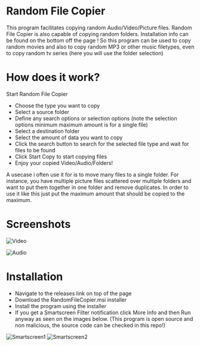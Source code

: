 # Random File Copier
This program facilitates copying random Audio/Video/Picture files. Random File Copier is also capable of copying random folders. Installation info can be found on the bottom off the page ! 
So this program can be used to copy random movies and also to copy random MP3 or other music filetypes, even to copy random tv series (here you will use the folder selection)

# How does it work?
Start Random File Copier
* Choose the type you want to copy
* Select a source folder
* Define any search options or selection options (note the selection options minimum maximum amount is for a single file)
* Select a destination folder
* Select the amount of data you want to copy
* Click the search button to search for the selected file type and wait for files to be found
* Click Start Copy to start copying files
* Enjoy your copied Video/Audio/Folders!

A usecase i often use it for is to move many files to a single folder. For instance, you have multiple picture files scattered over multiple folders and want to put them together in one folder and remove duplicates. In order to use it like this just put the maximum amount that should be copied to the maximum.

# Screenshots
![Video](/../gh-pages/assets/application/Video.PNG?raw=true)

![Audio](/../gh-pages/assets/application/Audio.PNG?raw=true)

# Installation
* Navigate to the releases link on top of the page
* Download the RandomFileCopier.msi installer
* Install the program using the installer
* If you get a Smartscreen Filter notification click More Info and then Run anyway as seen on the images below. (This program is open source and non malicious, the source code can be checked in this repo!)

![Smartscreen1](/../gh-pages/assets/installation/Smartscreencutted.PNG?raw=true)
![Smartscreen2](/../gh-pages/assets/installation/Smartscreen2Cutted.PNG?raw=true)

